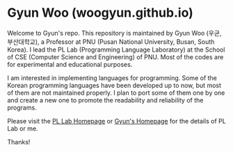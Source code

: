 # Gyun Woo (woogyun.github.io)

Welcome to Gyun's repo. 
This repository is maintained by Gyun Woo (우균, 부산대학교), a Professor at PNU (Pusan National University, Busan, South Korea).
I lead the PL Lab (Programming Language Laboratory) at the School of CSE (Computer Science and Engineering) of PNU.
Most of the codes are for experimental and educational purposes.

I am interested in implementing languages for programming. Some of the Korean programming languages have been developed up to now,
but most of them are not maintained properly. I plan to port some of them one by one and create a new one to promote the readability and reliability of the programs.

Please visit the [PL Lab Homepage] or [Gyun's Homepage] for the details of PL Lab or me.

Thanks!

[Gyun's Homepage]: http://pl.pnu.edu/~woogyun/
[PL Lab Homepage]: http://pl.pnu.edu
